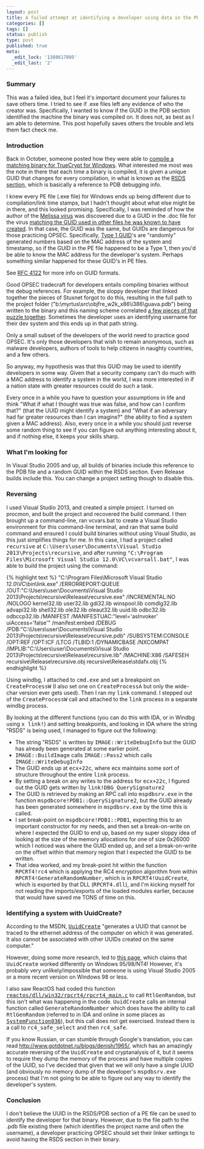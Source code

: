 ```yaml
---
layout: post
title: A failed attempt at identifying a developer using data in the PE file format
categories: []
tags: []
status: publish
type: post
published: true
meta:
  _edit_lock: '1388617805'
  _edit_last: '2'
---
```

<h3>Summary</h3>
This was a failed idea, but I feel it's important document your failures to save others time.  I tried to see if .exe files left any evidence of who the creator was.  Specifically, I wanted to know if the GUID in the PDB section identified the machine the binary was compiled on.  It does not, as best as I am able to determine.  This post hopefully saves others the trouble and lets them fact check me.

<h3>Introduction</h3>
Back in October, someone posted how they were able to <a href="https://madiba.encs.concordia.ca/~x_decarn/truecrypt-binaries-analysis/">compile a matching binary for TrueCrypt for Windows</a>.  What interested me most was the note in there that each time a binary is compiled, it is given a unique GUID that changes for every compilation, in what is known as the <a href="http://www.godevtool.com/Other/pdb.htm">RSDS section</a>, which is basically a reference to PDB debugging info.

I knew every PE file (.exe file) for Windows ends up being different due to compilation/link time stamps, but I hadn't thought about what else might be in there, and this looked promising.  Specifically, I was reminded of how the author of the <a href="http://en.wikipedia.org/wiki/Melissa_(computer_virus)">Melissa virus</a> was discovered due to a GUID in the .doc file for the virus <a href="http://www.zdnet.com/news/tracking-melissas-alter-egos/101974">matching the GUID used in other files he was known to have created</a>.  In that case, the GUID was the same, but GUIDs are dangerous for those practicing OPSEC.  Specifically, <a href="http://en.wikipedia.org/wiki/Universally_unique_identifier">Type 1 GUID</a>'s are "randomly" generated numbers based on the MAC address of the system and timestamp, so if the GUID in the PE file happened to be a Type 1, then you'd be able to know the MAC address for the developer's system.  Perhaps something similar happened for these GUID's in PE files. 

See <a href="http://www.ietf.org/rfc/rfc4122.txt">RFC 4122</a> for more info on GUID formats.

Good OPSEC tradecraft for developers entails compiling binaries without the debug references.  For example, the sloppy developer that linked together the pieces of Stuxnet forgot to do this, resulting in the full path to the project folder ("b:\\myrtus\\src\\objfre_w2k_x86\\i386\\guava.pdb") being written to the binary and this naming scheme correlated <a href="http://media.blackhat.com/bh-dc-11/Parker/BlackHat_DC_2011_Parker_Finger%20Pointing-Slides.pdf">a few pieces of that puzzle together</a>.  Sometimes the developer uses an identifying username for their dev system and this ends up in that path string.

Only a small subset of the developers of the world need to practice good OPSEC.  It's only those developers that wish to remain anonymous, such as malware developers, authors of tools to help citizens in naughty countries, and a few others.

So anyway, my hypothesis was that this GUID may be used to identify developers in some way.  Given that a security company can't do much with a MAC address to identify a system in the world, I was more interested in if a nation state with greater resources could do such a task.  

Every once in a while you have to question your assumptions in life and think "What if what I thought was true was false, and how can I confirm that?" (that the UUID might identify a system) and "What if an adversary had far greater resources than I can imagine?" (the ability to find a system given a MAC address).  Also, every once in a while you should just reverse some random thing to see if you can figure out anything interesting about it, and if nothing else, it keeps your skills sharp.

<h3>What I'm looking for</h3>
In Visual Studio 2005 and up, all builds of binaries include this reference to the PDB file and a random GUID within the RSDS section.  Even Release builds include this.  You can change a project setting though to disable this.

<h3>Reversing</h3>
I used Visual Studio 2013, and created a simple project.  I turned on procmon, and built the project and recovered the build command.  I then brought up a command-line, ran vcvars.bat to create a Visual Studio environment for this command-line terminal, and ran that same build command and ensured I could build binaries without using Visual Studio, as this just simplifies things for me.  In this case, I had a project called <tt>recursive</tt> at <tt>C:\Users\user\Documents\Visual Studio 2013\Projects\recursive</tt>, and after running <tt>"C:\Program Files\Microsoft Visual Studio 12.0\VC\vcvarsall.bat"</tt>, I was able to build the project using the command: 

{% highlight text %}
"C:\Program Files\Microsoft Visual Studio 12.0\VC\bin\link.exe" /ERRORREPORT:QUEUE /OUT:"C:\Users\user\Documents\Visual Studio 2013\Projects\recursive\Release\recursive.exe" /INCREMENTAL:NO /NOLOGO kernel32.lib user32.lib gdi32.lib winspool.lib comdlg32.lib advapi32.lib shell32.lib ole32.lib oleaut32.lib uuid.lib odbc32.lib odbccp32.lib /MANIFEST /MANIFESTUAC:"level='asInvoker' uiAccess='false'" /manifest:embed /DEBUG /PDB:"C:\Users\user\Documents\Visual Studio 2013\Projects\recursive\Release\recursive.pdb" /SUBSYSTEM:CONSOLE /OPT:REF /OPT:ICF /LTCG /TLBID:1 /DYNAMICBASE /NXCOMPAT /IMPLIB:"C:\Users\user\Documents\Visual Studio 2013\Projects\recursive\Release\recursive.lib" /MACHINE:X86 /SAFESEH recursive\Release\recursive.obj recursive\Release\stdafx.obj
{% endhighlight %}

Using windbg, I attached to <tt>cmd.exe</tt> and set a breakpoint on <tt>CreateProcessW</tt> (I also set one on <tt>CreateProcessA</tt> but only the wide-char version ever gets used).  Then I ran my <tt>link</tt> command.  I stepped out of the <tt>CreateProcessW</tt> call and attached to the <tt>link</tt> process in a separate windbg process.

By looking at the different functions (you can do this with IDA, or in Windbg using <tt>x link!</tt>) and setting breakpoints, and looking in IDA where the string "RSDS" is being used, I managed to figure out the following:
<ul>
<li>The string "RSDS" is written by <tt>IMAGE::WriteDebugInfo</tt> but the GUID has already been generated at some earlier point.
<li><tt>IMAGE::BuildImage</tt> calls <tt>IMAGE::Pass2</tt> which calls <tt>IMAGE::WriteDebugInfo</tt>
<li>The GUID ends up at <tt>ecx+22c</tt>, where ecx maintains some sort of structure throughout the entire <tt>link</tt> process.
<li>By setting a break on any writes to the address for <tt>ecx+22c</tt>, I figured out the GUID gets written by <tt>link!DBG_QuerySignature2</tt>
<li>The GUID is retrieved by making an RPC call into <tt>mspdbsrv.exe</tt> in the function <tt>mspdbcore!PDB1::QuerySignature2</tt>, but the GUID already has been generated somewhere in <tt>mspdbsrv.exe</tt> by the time this is called.
<li>I set break-point on <tt>mspdbcore!PDB1::PDB1</tt>, expecting this to an important constructor for my needs, and then set a break-on-write on where I expected the GUID to end up, based on my super sloppy idea of looking at the size of the memory allocations for one of size 0x26000 which I noticed was where the GUID ended up, and set a break-on-write on the offset within that memory region that I expected the GUID to be written.
<li>That idea worked, and my break-point hit within the function <tt>RPCRT4!rc4</tt> which is applying the RC4 encryption algorithm from within <tt>RPCRT4!GenerateRandomNumber</tt>, which is in <tt>RPCRT4!UuidCreate</tt>, which is exported by that DLL (<tt>RPCRT4.dll</tt>), and I'm kicking myself for not reading the imports/exports of the loaded modules earlier, because that would have saved me TONS of time on this.
</ul>

<h3>Identifying a system with UuidCreate?</h3>
According to the MSDN, <a href="http://msdn.microsoft.com/en-us/library/windows/desktop/aa379205(v=vs.85).aspx"><tt>UuidCreate</tt></a> "generates a UUID that cannot be traced to the ethernet address of the computer on which it was generated. It also cannot be associated with other UUIDs created on the same computer."

However, doing some more research, led to <a href="http://www.oehive.org/book/export/html/457">this page</a>, which claims that <tt>UuidCreate</tt> worked differently on Windows 95/98/NT4!  However, it's probably very unlikely/impossible that someone is using Visual Studio 2005 or a more recent version on Windows 98 or less.

I also saw ReactOS had coded this function <a href="http://code.reactos.org/browse/reactos/trunk/reactos/dll/win32/rpcrt4/rpcrt4_main.c?r=61437#to283"><tt>reactos/dll/win32/rpcrt4/rpcrt4\_main.c</tt></a> to call <tt>RtlGenRandom</tt>, but this isn't what was happening in the code.  <tt>UuidCreate</tt> calls an internal function called <tt>GenerateRandomNumber</tt> which does have the ability to call <tt>RtlGenRandom</tt> (referred to in IDA and online in some places as <a href="http://msdn.microsoft.com/en-us/library/windows/desktop/aa387694(v=vs.85).aspx"><tt>SystemFunction036</tt></a>), but this call does not get exercised.  Instead there is a call to <tt>rc4\_safe\_select</tt> and then <tt>rc4\_safe</tt>.  

If you know Russian, or can stumble through Google's translation, you can read <a href="http://www.gotdotnet.ru/blogs/denish/1965/">http://www.gotdotnet.ru/blogs/denish/1965/</a>, which has an amazingly accurate reversing of the <tt>UuidCreate</tt> and cryptanalysis of it, but it seems to require they dump the memory of the process and have multiple copies of the UUID, so I've decided that given that we will only have a single UUID (and obviously no memory dump of the developer's <tt>mspdbsrv.exe</tt> process) that I'm not going to be able to figure out any way to identify the developer's system.

<h3>Conclusion</h3>
I don't believe the UUID in the RSDS/PDB section of a PE file can be used to identify the developer for that binary.  However, due to the file path to the .pdb file existing there (which identifies the project name and often the username), a developer practicing OPSEC should set their linker settings to avoid having the RSDS section in their binary.



